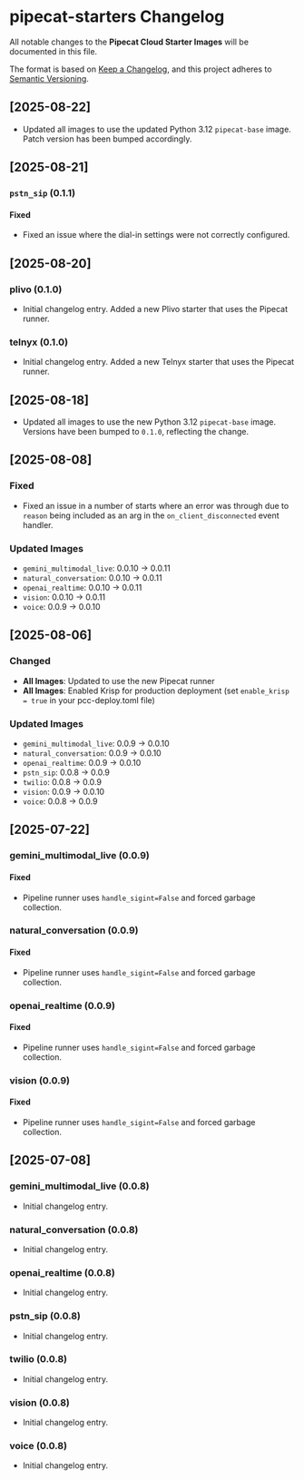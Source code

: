 # pipecat-starters Changelog

All notable changes to the **Pipecat Cloud Starter Images** will be documented in this file.

The format is based on [Keep a Changelog](https://keepachangelog.com/en/1.0.0/),
and this project adheres to [Semantic Versioning](https://semver.org/spec/v2.0.0.html).

## [2025-08-22]

- Updated all images to use the updated Python 3.12 `pipecat-base` image.
  Patch version has been bumped accordingly.

## [2025-08-21]

### `pstn_sip` (0.1.1)

#### Fixed

- Fixed an issue where the dial-in settings were not correctly configured.

## [2025-08-20]

### plivo (0.1.0)

- Initial changelog entry. Added a new Plivo starter that uses the Pipecat
  runner.

### telnyx (0.1.0)

- Initial changelog entry. Added a new Telnyx starter that uses the Pipecat
  runner.

## [2025-08-18]

- Updated all images to use the new Python 3.12 `pipecat-base` image. Versions
  have been bumped to `0.1.0`, reflecting the change.

## [2025-08-08]

### Fixed

- Fixed an issue in a number of starts where an error was through due to
  `reason` being included as an arg in the `on_client_disconnected` event
  handler.

### Updated Images

- `gemini_multimodal_live`: 0.0.10 → 0.0.11
- `natural_conversation`: 0.0.10 → 0.0.11
- `openai_realtime`: 0.0.10 → 0.0.11
- `vision`: 0.0.10 → 0.0.11
- `voice`: 0.0.9 → 0.0.10

## [2025-08-06]

### Changed

- **All Images**: Updated to use the new Pipecat runner
- **All Images**: Enabled Krisp for production deployment (set `enable_krisp = true` in your pcc-deploy.toml file)

### Updated Images

- `gemini_multimodal_live`: 0.0.9 → 0.0.10
- `natural_conversation`: 0.0.9 → 0.0.10
- `openai_realtime`: 0.0.9 → 0.0.10
- `pstn_sip`: 0.0.8 → 0.0.9
- `twilio`: 0.0.8 → 0.0.9
- `vision`: 0.0.9 → 0.0.10
- `voice`: 0.0.8 → 0.0.9

## [2025-07-22]

### gemini_multimodal_live (0.0.9)

#### Fixed

- Pipeline runner uses `handle_sigint=False` and forced garbage collection.

### natural_conversation (0.0.9)

#### Fixed

- Pipeline runner uses `handle_sigint=False` and forced garbage collection.

### openai_realtime (0.0.9)

#### Fixed

- Pipeline runner uses `handle_sigint=False` and forced garbage collection.

### vision (0.0.9)

#### Fixed

- Pipeline runner uses `handle_sigint=False` and forced garbage collection.

## [2025-07-08]

### gemini_multimodal_live (0.0.8)

- Initial changelog entry.

### natural_conversation (0.0.8)

- Initial changelog entry.

### openai_realtime (0.0.8)

- Initial changelog entry.

### pstn_sip (0.0.8)

- Initial changelog entry.

### twilio (0.0.8)

- Initial changelog entry.

### vision (0.0.8)

- Initial changelog entry.

### voice (0.0.8)

- Initial changelog entry.
